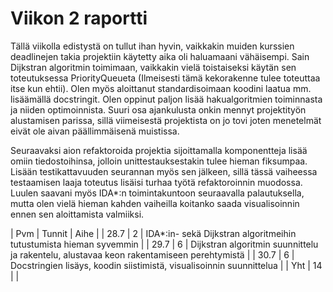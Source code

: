 # Viikon 2 raportti

Tällä viikolla edistystä on tullut ihan hyvin, vaikkakin muiden kurssien deadlinejen takia projektiin käytetty aika oli haluamaani vähäisempi. Sain Dijkstran algoritmin toimimaan, vaikkakin vielä toistaiseksi käytän sen toteutuksessa PriorityQueueta (Ilmeisesti tämä kekorakenne tulee toteuttaa itse kun ehtii). Olen myös aloittanut standardisoimaan koodini laatua mm. lisäämällä docstringit.
Olen oppinut paljon lisää hakualgoritmien toiminnasta ja niiden optimoinnista. Suuri osa ajankulusta onkin mennyt projektityön alustamisen parissa, sillä viimeisestä projektista on jo tovi joten menetelmät eivät ole aivan päällimmäisenä muistissa.

Seuraavaksi aion refaktoroida projektia sijoittamalla komponentteja lisää omiin tiedostoihinsa, jolloin unittestauksestakin tulee hieman fiksumpaa. Lisään testikattavuuden seurannan myös sen jälkeen, sillä tässä vaiheessa testaamisen laaja toteutus lisäisi turhaa työtä refaktoroinnin muodossa. Luulen saavani myös IDA*:n toimintakuntoon seuraavalla palautuksella, mutta olen vielä hieman kahden vaiheilla koitanko saada visualisoinnin ennen sen aloittamista valmiiksi. 

| Pvm | Tunnit | Aihe |
| 28.7   | 2     | IDA*:in- sekä Dijkstran algoritmeihin tutustumista hieman syvemmin |
| 29.7   | 6     | Dijkstran algoritmin suunnittelu ja rakentelu, alustavaa keon rakentamiseen perehtymistä  |
| 30.7   | 6    | Docstringien lisäys, koodin siistimistä, visualisoinnin suunnittelua    |
| Yht   | 14     |    |
